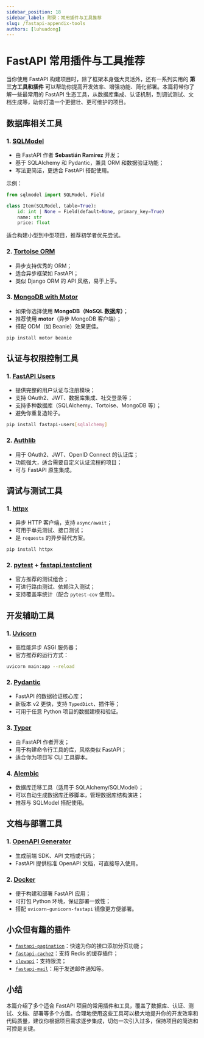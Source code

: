 ```yaml
---
sidebar_position: 18
sidebar_label: 附录：常用插件与工具推荐
slug: /fastapi-appendix-tools
authors: [luhuadong]
---
```


# FastAPI 常用插件与工具推荐

当你使用 FastAPI 构建项目时，除了框架本身强大灵活外，还有一系列实用的 **第三方工具和插件** 可以帮助你提高开发效率、增强功能、简化部署。本篇将带你了解一些最常用的 FastAPI 生态工具，从数据库集成、认证机制，到调试测试、文档生成等，助你打造一个更健壮、更可维护的项目。



## 数据库相关工具

### 1. [SQLModel](https://github.com/fastapi/sqlmodel)

- 由 FastAPI 作者 **Sebastián Ramírez** 开发；
- 基于 SQLAlchemy 和 Pydantic，兼具 ORM 和数据验证功能；
- 写法更简洁，更适合 FastAPI 搭配使用。

示例：

```python showLineNumbers
from sqlmodel import SQLModel, Field

class Item(SQLModel, table=True):
    id: int | None = Field(default=None, primary_key=True)
    name: str
    price: float
```

适合构建小型到中型项目，推荐初学者优先尝试。



### 2. [Tortoise ORM](https://github.com/tortoise/tortoise-orm)

- 异步支持优秀的 ORM；
- 适合异步框架如 FastAPI；
- 类似 Django ORM 的 API 风格，易于上手。



### 3. [MongoDB with Motor](https://motor.readthedocs.io/)

- 如果你选择使用 **MongoDB（NoSQL 数据库）**；
- 推荐使用 **motor**（异步 MongoDB 客户端）；
- 搭配 ODM（如 Beanie）效果更佳。

```bash
pip install motor beanie
```



## 认证与权限控制工具

### 1. [FastAPI Users](https://github.com/fastapi-users/fastapi-users)

- 提供完整的用户认证与注册模块；
- 支持 OAuth2、JWT、数据库集成、社交登录等；
- 支持多种数据库（SQLAlchemy、Tortoise、MongoDB 等）；
- 避免你重复造轮子。

```bash
pip install fastapi-users[sqlalchemy]
```



### 2. [Authlib](https://github.com/authlib/authlib)

- 用于 OAuth2、JWT、OpenID Connect 的认证库；
- 功能强大，适合需要自定义认证流程的项目；
- 可与 FastAPI 原生集成。



## 调试与测试工具

### 1. [httpx](https://www.python-httpx.org/)

- 异步 HTTP 客户端，支持 `async/await`；
- 可用于单元测试、接口测试；
- 是 `requests` 的异步替代方案。

```bash
pip install httpx
```



### 2. [pytest](https://github.com/pytest-dev/pytest) + [fastapi.testclient](https://fastapi.tiangolo.com/reference/testclient/)

- 官方推荐的测试组合；
- 可进行路由测试、依赖注入测试；
- 支持覆盖率统计（配合 `pytest-cov` 使用）。



## 开发辅助工具

### 1. [Uvicorn](https://www.uvicorn.org/)

- 高性能异步 ASGI 服务器；
- 官方推荐的运行方式：

```bash
uvicorn main:app --reload
```



### 2. [Pydantic](https://docs.pydantic.dev)

- FastAPI 的数据验证核心库；
- 新版本 v2 更快，支持 `TypedDict`、插件等；
- 可用于任意 Python 项目的数据建模和验证。



### 3. [Typer](https://typer.tiangolo.com)

- 由 FastAPI 作者开发；
- 用于构建命令行工具的库，风格类似 FastAPI；
- 适合你为项目写 CLI 工具脚本。



### 4. [Alembic](https://github.com/sqlalchemy/alembic)

- 数据库迁移工具（适用于 SQLAlchemy/SQLModel）；
- 可以自动生成数据库迁移脚本，管理数据库结构演进；
- 推荐与 SQLModel 搭配使用。



## 文档与部署工具

### 1. [OpenAPI Generator](https://openapi-generator.tech/)

- 生成前端 SDK、API 文档或代码；
- FastAPI 提供标准 OpenAPI 文档，可直接导入使用。



### 2. [Docker](https://www.docker.com/)

- 便于构建和部署 FastAPI 应用；
- 可打包 Python 环境，保证部署一致性；
- 搭配 `uvicorn-gunicorn-fastapi` 镜像更方便部署。



## 小众但有趣的插件

- [`fastapi-pagination`](https://github.com/uriyyo/fastapi-pagination)：快速为你的接口添加分页功能；
- [`fastapi-cache2`](https://github.com/long2ice/fastapi-cache)：支持 Redis 的缓存插件；
- [`slowapi`](https://pypi.org/project/slowapi/)：支持限流；
- [`fastapi-mail`](https://github.com/sabuhish/fastapi-mail)：用于发送邮件通知等。



## 小结

本篇介绍了多个适合 FastAPI 项目的常用插件和工具，覆盖了数据库、认证、测试、文档、部署等多个方面。合理地使用这些工具可以极大地提升你的开发效率和代码质量，建议你根据项目需求逐步集成，切勿一次引入过多，保持项目的简洁和可控是关键。
